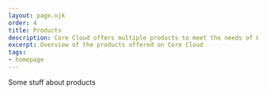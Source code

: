 ```yaml
---
layout: page.njk
order: 4
title: Products
description: Core Cloud offers multiple products to meet the needs of HO customers
excerpt: Overview of the products offered on Core Cloud
tags:
- homepage
---
```

Some stuff about products